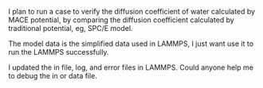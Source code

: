 I plan to run a case to verify the diffusion coefficient of water calculated by MACE potential, by comparing the diffusion coefficient calculated by traditional potential, eg, SPC/E model. 

The model data is the simplified data used in LAMMPS, I just want use it to run the LAMMPS successfully. 

I updated the in file, log, and error files in LAMMPS. Could anyone help me to debug the in or data file.
